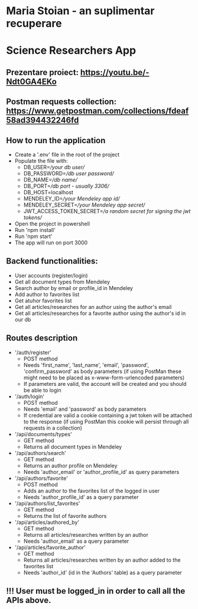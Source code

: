 # Maria Stoian - an suplimentar recuperare

# Science  Researchers App

## Prezentare proiect: https://youtu.be/-Ndt0GA4EKo

## Postman requests collection: https://www.getpostman.com/collections/fdeaf58ad394432246fd

## How to run the application
- Create a '.env' file in the root of the project
- Populate the file with: 
    * DB_USER=*/your db user/*
    * DB_PASSWORD=*/db user password/*
    * DB_NAME=*/db name/*
    * DB_PORT=*/db port - usually 3306/*
    * DB_HOST=localhost
    * MENDELEY_ID=*/your Mendeley app id/*
    * MENDELEY_SECRET=*/your Mendeley app secret/*
    * JWT_ACCESS_TOKEN_SECRET=*/a random secret for signing the jwt tokens/*
- Open the project in powershell
- Run 'npm install'
- Run 'npm start'
- The app will run on port 3000

## Backend functionalities:
- User accounts (register/login)
- Get all document types from Mendeley
- Search author by email or profile_id in Mendeley
- Add author to favorites list
- Get atuhor favorites list
- Get all articles/researches for an author using the author's email
- Get all articles/researches for a favorite author using the author's id in our db

## Routes description
- '/auth/register'
    * POST method
    * Needs 'first_name', 'last_name', 'email', 'password', 'confirm_password' as body parameters (if using PostMan these might need to be placed as x-www-form-urlencoded parameters)
    * If parameters are valid, the account will be created and you should be able to login
- '/auth/login'
    * POST method
    * Needs 'email' and 'password' as body parameters
    * If credential are valid a cookie containing a jwt token will be attached to the response (if using PostMan this cookie will persist through all requests in a collection)
- '/api/documents/types'
    * GET method
    * Returns all document types in Mendeley
- '/api/authors/search'
    * GET method
    * Returns an author profile on Mendeley
    * Needs 'author_email' or 'author_profile_id' as query parameters
- '/api/authors/favorite'
    * POST method
    * Adds an author to the favorites list of the logged in user
    * Needs 'author_profile_id' as a query parameter
- '/api/authors/list_favorites'
    * GET method
    * Returns the list of favorite authors
- '/api/articles/authored_by'
    * GET method
    * Returns all articles/researches written by an author
    * Needs 'author_email' as a query parameter
- '/api/articles/favorite_author'
    * GET method
    * Returns all articles/researches written by an author added to the favorites list
    * Needs 'author_id' (id in the 'Authors' table) as a query parameter

## !!! User must be logged_in in order to call all the APIs above.
